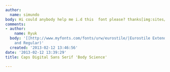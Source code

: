 ```yaml
---
author:
  name: simundo
body: Hi could anybody help me i.d this  font please? thanks[img:sites/default/files/old-images/images_6736.jpeg]
comments:
- author:
    name: Ryuk
  body: '[[http://www.myfonts.com/fonts/urw/eurostile/|Eurostile Extended]] (Bold
    and Regular)'
  created: '2013-02-12 13:46:56'
date: '2013-02-12 13:39:29'
title: Caps Digital Sans Serif 'Body Science'

---
```

